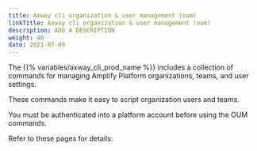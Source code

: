 ```yaml
---
title: Axway cli organization & user management (oum)
linkTitle: Axway cli organization & user management (oum)
description: ADD A DESCRIPTION
weight: 40
date: 2021-07-09
---
```


The {{% variables/axway_cli_prod_name %}} includes a collection of commands for managing Amplify Platform organizations, teams, and user settings.

These commands make it easy to script organization users and teams.

You must be authenticated into a platform account before using the OUM commands.

Refer to these pages for details:
